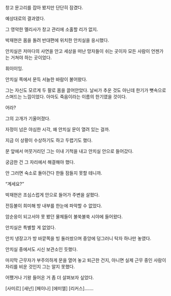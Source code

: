 창고 문고리를 잡아 봤지만 단단히 잠겼다.

예상대로의 결과였다.

그 영악한 멜리사가 창고 관리에 소홀할 리가 없지.

박재현은 몸을 돌려 반대편에 위치한 안치실을 응시했다.

안치실은 저마다의 사연을 안고 세상을 떠난 망자들이 쉬는 곳이자 모든 사람이 언젠가는 거쳐야 하는 곳이었다.

휘이이잉.

안치실 쪽에서 문득 서늘한 바람이 불어왔다.

그는 자신도 모르게 두 팔로 몸을 끌어안았다. 날씨가 추운 것도 아닌데 한기가 뼛속으로 스며드는 느낌이었다. 아마도 죽음이라는 이름의 한기였을 것이다.

어라?

그의 고개가 기울어졌다.

자정이 넘은 야심한 시각, 왜 안치실 문이 열려 있는 걸까.

지금 이 상황이 수상하기도 하고 두렵기도 했다.

문 앞에서 머뭇거리던 그는 이내 기척을 내고 안치실 안으로 들어갔다.

궁금한 건 그 자리에서 해결해야 했다.

안 그러면 숙소로 돌아간다 한들 잠들지 못할 테니까.

“계세요?”

박재현은 조심스럽게 안으로 들어가 주변을 살폈다.

전등불이 희미해 방 내부를 한눈에 파악할 수 없었다.

암순응이 되고서야 못 봤던 물체들이 불쑥불쑥 시야에 들어왔다.

안치실은 특별할 게 없었다.

안치 냉장고가 방 바깥쪽을 빙 둘러쌌으며 중앙에 덩그러니 탁자 하나만 놓였다.

안치실 중에서도 시신 보관소인 듯했다.

마지막 근무자가 부주의하게 문을 열어 놓고 퇴근한 건지, 아니면 실제 근무 중인 사람이 자리를 비운 것인지 그는 알지 못했다.

어쨌거나 기왕 들어온 거 좀 더 살펴보자 싶었다.

[사미르] [새넌] [페이나] [에미엘] [리커스]…….